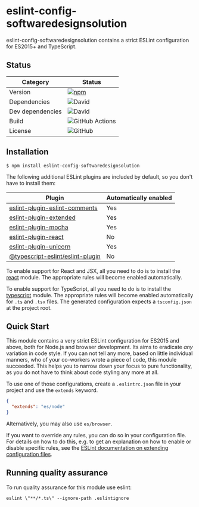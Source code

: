 # eslint-config-softwaredesignsolution

eslint-config-softwaredesignsolution contains a strict ESLint configuration for ES2015+ and TypeScript.

## Status

| Category         | Status                                                                                                        |
| ---------------- | ------------------------------------------------------------------------------------------------------------- |
| Version          | [![npm](https://img.shields.io/npm/v/eslint-config-es)](https://www.npmjs.com/package/eslint-config-es)       |
| Dependencies     | ![David](https://img.shields.io/david/thenativeweb/eslint-config-es)                                          |
| Dev dependencies | ![David](https://img.shields.io/david/dev/thenativeweb/eslint-config-es)                                      |
| Build            | ![GitHub Actions](https://github.com/thenativeweb/eslint-config-es/workflows/Release/badge.svg?branch=main) |
| License          | ![GitHub](https://img.shields.io/github/license/thenativeweb/eslint-config-es)                                |

## Installation

```shell
$ npm install eslint-config-softwaredesignsolution
```

The following additional ESLint plugins are included by default, so you don't have to install them:

| Plugin                                                                                             | Automatically enabled |
| -------------------------------------------------------------------------------------------------- | --------------------- |
| [eslint-plugin-eslint-comments](https://www.npmjs.com/package/eslint-plugin-eslint-comments)                     | Yes                   |
| [eslint-plugin-extended](https://www.npmjs.com/package/eslint-plugin-extended)                     | Yes                   |
| [eslint-plugin-mocha](https://www.npmjs.com/package/eslint-plugin-mocha)                           | Yes                   |
| [eslint-plugin-react](https://www.npmjs.com/package/eslint-plugin-react)                           | No                    |
| [eslint-plugin-unicorn](https://www.npmjs.com/package/eslint-plugin-unicorn)                       | Yes                   |
| [@typescript-eslint/eslint-plugin](https://www.npmjs.com/package/@typescript-eslint/eslint-plugin) | No                    |

To enable support for React and JSX, all you need to do is to install the [react](https://www.npmjs.com/package/react) module. The appropriate rules will become enabled automatically.

To enable support for TypeScript, all you need to do is to install the [typescript](https://www.npmjs.com/package/typescript) module. The appropriate rules will become enabled automatically for `.ts` and `.tsx` files. The generated configuration expects a `tsconfig.json` at the project root.

## Quick Start

This module contains a very strict ESLint configuration for ES2015 and above, both for Node.js and browser development. Its aims to eradicate _any_ variation in code style. If you can not tell any more, based on little individual manners, who of your co-workers wrote a piece of code, this module succeeded. This helps you to narrow down your focus to pure functionality, as you do not have to think about code styling any more at all.

To use one of those configurations, create a `.eslintrc.json` file in your project and use the `extends` keyword.

```json
{
  "extends": "es/node"
}
```

Alternatively, you may also use `es/browser`.

If you want to override any rules, you can do so in your configuration file. For details on how to do this, e.g. to get an explanation on how to enable or disable specific rules, see the [ESLint documentation on extending configuration files](https://eslint.org/docs/user-guide/configuring/configuration-files#extending-configuration-files).

## Running quality assurance

To run quality assurance for this module use eslint:

```shell
eslint \"**/*.ts\" --ignore-path .eslintignore
```
